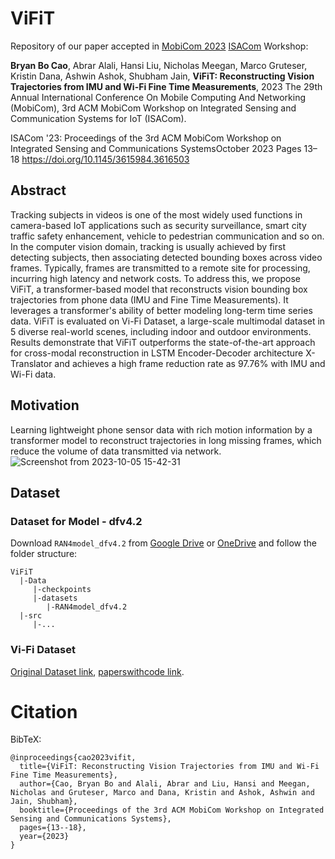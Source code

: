 # ViFiT

Repository of our paper accepted in [MobiCom 2023](https://sigmobile.org/mobicom/2023/program.html) [ISACom](http://www.isac-2022.org/) Workshop:

**Bryan Bo Cao**, Abrar Alali, Hansi Liu, Nicholas Meegan, Marco Gruteser, Kristin Dana, Ashwin Ashok, Shubham Jain, **ViFiT: Reconstructing Vision Trajectories from IMU and Wi-Fi Fine Time Measurements**, 2023 The 29th Annual International Conference On
Mobile Computing And Networking (MobiCom), 3rd ACM MobiCom Workshop on Integrated Sensing and Communication Systems for IoT (ISACom).

ISACom '23: Proceedings of the 3rd ACM MobiCom Workshop on Integrated Sensing and Communications SystemsOctober 2023
Pages 13–18 https://doi.org/10.1145/3615984.3616503

## Abstract
Tracking subjects in videos is one of the most widely used functions in camera-based IoT applications such as security surveillance, smart city traffic safety enhancement, vehicle to pedestrian communication and so on. In the computer vision domain, tracking is usually achieved by first detecting subjects, then associating detected bounding boxes across video frames. Typically, frames are transmitted to a remote site for processing, incurring high latency and network costs. To address this, we propose ViFiT, a transformer-based model that reconstructs vision bounding box trajectories from phone data (IMU and Fine Time Measurements). It leverages a transformer's ability of better modeling long-term time series data. ViFiT is evaluated on Vi-Fi Dataset, a large-scale multimodal dataset in 5 diverse real-world scenes, including indoor and outdoor environments. Results demonstrate that ViFiT outperforms the state-of-the-art approach for cross-modal reconstruction in LSTM Encoder-Decoder architecture X-Translator and achieves a high frame reduction rate as 97.76% with IMU and Wi-Fi data.

## Motivation
Learning lightweight phone sensor data with rich motion information by a transformer model to reconstruct trajectories in long missing frames, which reduce the volume of data transmitted via network.
![Screenshot from 2023-10-05 15-42-31](https://github.com/bryanbocao/vifit/assets/14010288/ee49af25-cd1e-49ec-b792-0822a38e065d)

## Dataset
### Dataset for Model - dfv4.2
Download ```RAN4model_dfv4.2``` from [Google Drive](https://drive.google.com/drive/folders/17w8c8KK8hx1NDrjNihgNV_3Y1tdw1cJH?usp=sharing) or [OneDrive](https://1drv.ms/f/s!AqkVlEZgdjnYcNFZsfjWUTbs12o?e=U3oRfW) and follow the folder structure:
```
ViFiT
  |-Data
     |-checkpoints
     |-datasets
        |-RAN4model_dfv4.2
  |-src
     |-...
```


### Vi-Fi Dataset
[Original Dataset link](https://sites.google.com/winlab.rutgers.edu/vi-fidataset/home), [paperswithcode link](https://paperswithcode.com/dataset/vi-fi-multi-modal-dataset).

# Citation
BibTeX:
```
@inproceedings{cao2023vifit,
  title={ViFiT: Reconstructing Vision Trajectories from IMU and Wi-Fi Fine Time Measurements},
  author={Cao, Bryan Bo and Alali, Abrar and Liu, Hansi and Meegan, Nicholas and Gruteser, Marco and Dana, Kristin and Ashok, Ashwin and Jain, Shubham},
  booktitle={Proceedings of the 3rd ACM MobiCom Workshop on Integrated Sensing and Communications Systems},
  pages={13--18},
  year={2023}
}
```
